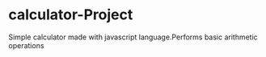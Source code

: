 # calculator-Project
Simple calculator made with javascript language.Performs basic arithmetic operations
